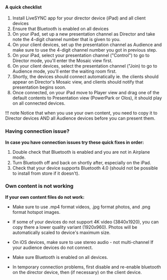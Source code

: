 #### A quick checklist

1. Install LiveSYNC app for your director device (iPad) and all client devices
2. Ensure that Bluetooth is enabled on all devices
3. On your iPad, set up a new presentation channel as Director and take note the 4-digit channel number that is given to you.
4. On your client devices, set up the presentation channel as Audience and make sure to use the 4-digit channel number you got in previous step.
5. On your iPad, select your presentation channel ("Control") to go to Director mode, you'll enter the Mosaic view first.
6. On your client devices, select the presentation channel ("Join) to go to Audience mode, you'll enter the waiting room first.
7. Shortly, the devices should connect automatically ie. the clients should appear on Director's Mosaic view, and clients should notify that presentation begins soon.
8. Once connected, on your iPad move to Player view and drag one of the default contents to Presentation view (PowerPark or Olos), it should play on all connected devices.

!!! note
    Notice that when you use your own content, you need to copy it to Director devices AND all Audience devices before you can present them.


###   Having connection issue?
 **In case you have connection issues try these quick fixes in order:**

1. Double check that Bluetooth is enabled and you are not in Airplane mode.
2. Turn Bluetooth off and back on shortly after, especially on the iPad.
3. Check that your device supports Bluetooth 4.0 (should not be possible to install from store if it doesn't).

###   Own content is not working
**If your own content files do not work:**

* Make sure to use .mp4 format videos, .jpg format photos, and .png format hotspot images.

* If some of your devices do not support 4K video (3840x1920), you can copy there a lower quality variant (1920x960). Photos will be automatically scaled to device's maximum size.

 * On iOS devices, make sure to use stereo audio - not multi-channel If your audience devices do not connect.

 * Make sure Bluetooth is enabled on all devices.

 * In temporary connection problems, first disable and re-enable bluetooth on the director device, then (if necessary) on the client device.
